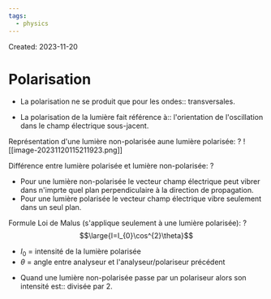 ```yaml
---
tags:
  - physics
---
```

Created: 2023-11-20

# Polarisation
- La polarisation ne se produit que pour les ondes:: transversales.
<!--SR:!2023-12-13,15,248-->
- La polarisation de la lumière fait référence à:: l'orientation de l'oscillation dans le champ électrique sous-jacent.
<!--SR:!2023-12-08,9,190-->

Représentation d'une lumière non-polarisée aune lumière polarisée:
?
![[image-20231120115211923.png]]
<!--SR:!2023-12-03,10,250-->


Différence entre lumière polarisée et lumière non-polarisée:
?
- Pour une lumière non-polarisée le vecteur champ électrique peut vibrer dans n'imprte quel plan perpendiculaire à la direction de propagation.
- Pour une lumière polarisée le vecteur champ électrique vibre seulement dans un seul plan.
<!--SR:!2023-11-30,1,144-->


Formule Loi de Malus (s'applique seulement à une lumière polarisée):
?
$$\large{I=I_{0}\cos^{2}\theta}$$
- $I_{0}$ = intensité de la lumière polarisée
- $\theta$ = angle entre analyseur et l'analyseur/polariseur précédent
<!--SR:!2023-12-04,6,238-->

- Quand une lumière non-polarisée passe par un polariseur alors son intensité est:: divisée par 2.
<!--SR:!2023-12-04,6,238-->